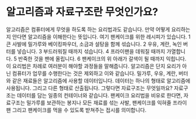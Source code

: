 # 알고리즘과 자료구조란 무엇인가요?
알고리즘은 컴퓨터에게 무엇을 하도록 하는 요리법과도 같습니다. 만약 어떻게 요리하는지 안다면 알고리즘을 이해한다는 뜻입니다.
여기 팬케이크를 위한 레시피가 있습니다.
1 큰 사발에 밀가루와 베이킹파우더, 소금과 설탕을 함께 섞습니다.
2 우유, 계란, 녹인 버터를 넣습니다.
3 부드러워질 때까지 섞습니다.
4 프라이팬을 데워질 때까지 가열합니다.
5 반죽한 것을 팬에 올립니다. 
6 팬케이크의 위 아래가 갈색이 될 때까지 익힙니다.
이 요리법은 차례로 여러분이 해야할 과정들을 말해줍니다. 알고리즘은 단지 요리가 아닌 컴퓨터가 업무를 수행한다는 것은 제외하고 이와 같습니다.
밀가루, 우유, 계란, 버터와 같은 재료들은 알고리즘에 사용할 데이터입니다. 데이터는 하나의 형태로 알고리즘에 사용됩니다. 그리고 다른 형태로 산출됩니다. 
그렇다면 자료구조는 무엇일까요? 자료구조는 데이터를 담는 일종의 컨테이너와 같습니다.  팬케이크 요리법을 비유로 한다면, 자료구조는 밀가루를 보관하는 봉지나 모든 재료를 섞는 사발, 팬케이크를 익혀줄 프라이팬 그리고 팬케이크를 먹을 수 있도록 받쳐주는 접시를 의미합니다.
